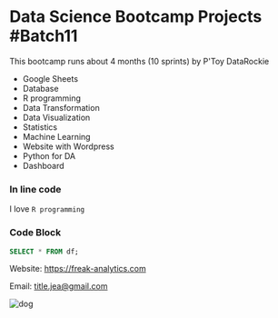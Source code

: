 # Data Science Bootcamp Projects #Batch11
This bootcamp runs about 4 months (10 sprints) by P'Toy DataRockie

- Google Sheets
- Database
- R programming
- Data Transformation
- Data Visualization
- Statistics
- Machine Learning
- Website with Wordpress
- Python for DA
- Dashboard

### In line code
I love `R programming`

### Code Block
```sql
SELECT * FROM df;
```

Website: https://freak-analytics.com

Email: title.jea@gmail.com

![dog](https://thumbs.dreamstime.com/b/happy-golden-retriever-puppy-seven-week-old-outdoors-sunny-day-46046484.jpg)
